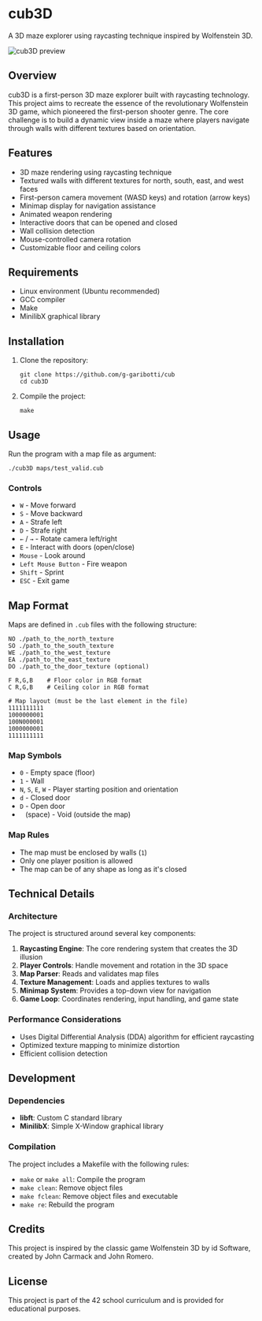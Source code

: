 # cub3D

A 3D maze explorer using raycasting technique inspired by Wolfenstein 3D.

![cub3D preview](screenshots/preview.png)

## Overview

cub3D is a first-person 3D maze explorer built with raycasting technology. This project aims to recreate the essence of the revolutionary Wolfenstein 3D game, which pioneered the first-person shooter genre. The core challenge is to build a dynamic view inside a maze where players navigate through walls with different textures based on orientation.

## Features

- 3D maze rendering using raycasting technique
- Textured walls with different textures for north, south, east, and west faces
- First-person camera movement (WASD keys) and rotation (arrow keys)
- Minimap display for navigation assistance
- Animated weapon rendering
- Interactive doors that can be opened and closed
- Wall collision detection
- Mouse-controlled camera rotation
- Customizable floor and ceiling colors

## Requirements

- Linux environment (Ubuntu recommended)
- GCC compiler
- Make
- MinilibX graphical library

## Installation

1. Clone the repository:
   ```
   git clone https://github.com/g-garibotti/cub
   cd cub3D
   ```

2. Compile the project:
   ```
   make
   ```

## Usage

Run the program with a map file as argument:
```
./cub3D maps/test_valid.cub
```

### Controls

- `W` - Move forward
- `S` - Move backward
- `A` - Strafe left
- `D` - Strafe right
- `←` / `→` - Rotate camera left/right
- `E` - Interact with doors (open/close)
- `Mouse` - Look around
- `Left Mouse Button` - Fire weapon
- `Shift` - Sprint
- `ESC` - Exit game

## Map Format

Maps are defined in `.cub` files with the following structure:

```
NO ./path_to_the_north_texture
SO ./path_to_the_south_texture
WE ./path_to_the_west_texture
EA ./path_to_the_east_texture
DO ./path_to_the_door_texture (optional)

F R,G,B    # Floor color in RGB format
C R,G,B    # Ceiling color in RGB format

# Map layout (must be the last element in the file)
1111111111
1000000001
100N000001
1000000001
1111111111
```

### Map Symbols

- `0` - Empty space (floor)
- `1` - Wall
- `N`, `S`, `E`, `W` - Player starting position and orientation
- `d` - Closed door
- `D` - Open door
- ` ` (space) - Void (outside the map)

### Map Rules

- The map must be enclosed by walls (`1`)
- Only one player position is allowed
- The map can be of any shape as long as it's closed

## Technical Details

### Architecture

The project is structured around several key components:

1. **Raycasting Engine**: The core rendering system that creates the 3D illusion
2. **Player Controls**: Handle movement and rotation in the 3D space
3. **Map Parser**: Reads and validates map files
4. **Texture Management**: Loads and applies textures to walls
5. **Minimap System**: Provides a top-down view for navigation
6. **Game Loop**: Coordinates rendering, input handling, and game state

### Performance Considerations

- Uses Digital Differential Analysis (DDA) algorithm for efficient raycasting
- Optimized texture mapping to minimize distortion
- Efficient collision detection

## Development

### Dependencies

- **libft**: Custom C standard library
- **MinilibX**: Simple X-Window graphical library

### Compilation

The project includes a Makefile with the following rules:
- `make` or `make all`: Compile the program
- `make clean`: Remove object files
- `make fclean`: Remove object files and executable
- `make re`: Rebuild the program

## Credits

This project is inspired by the classic game Wolfenstein 3D by id Software, created by John Carmack and John Romero.

## License

This project is part of the 42 school curriculum and is provided for educational purposes.